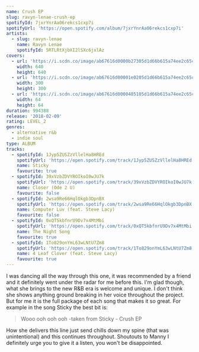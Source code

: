 ```yaml
---
name: Crush EP
slug: ravyn-lenae-crush-ep
spotifyId: 7jxrYnrAa06rekcs1cxp7i
spotifyUrl: 'https://open.spotify.com/album/7jxrYnrAa06rekcs1cxp7i'
artists:
  - slug: ravyn-lenae
    name: Ravyn Lenae
    spotifyId: 5RTLRtXjbXI2lSXc6jxlAz
covers:
  - url: 'https://i.scdn.co/image/ab67616d0000b27305d1d66b615a74ee2c65c725'
    width: 640
    height: 640
  - url: 'https://i.scdn.co/image/ab67616d00001e0205d1d66b615a74ee2c65c725'
    width: 300
    height: 300
  - url: 'https://i.scdn.co/image/ab67616d0000485105d1d66b615a74ee2c65c725'
    width: 64
    height: 64
duration: 994388
release: '2018-02-09'
rating: LEVEL_2
genres:
  - alternative r&b
  - indie soul
type: ALBUM
tracks:
  - spotifyId: 1Jyp5ZUSZzVllelHa8HREd
    spotifyUrl: 'https://open.spotify.com/track/1Jyp5ZUSZzVllelHa8HREd'
    name: Sticky
    favourite: true
  - spotifyId: 39xVzbZDVYROIkoI0wJU7k
    spotifyUrl: 'https://open.spotify.com/track/39xVzbZDVYROIkoI0wJU7k'
    name: Closer (Ode 2 U)
    favourite: false
  - spotifyId: 2wsa9Re66HqlOkgb3DpnBX
    spotifyUrl: 'https://open.spotify.com/track/2wsa9Re66HqlOkgb3DpnBX'
    name: Computer Luv (feat. Steve Lacy)
    favourite: false
  - spotifyId: 0xQT5kbfnrU9Dv7x4MtMbi
    spotifyUrl: 'https://open.spotify.com/track/0xQT5kbfnrU9Dv7x4MtMbi'
    name: The Night Song
    favourite: true
  - spotifyId: 1To829onYmL63wLNtU7Zm8
    spotifyUrl: 'https://open.spotify.com/track/1To829onYmL63wLNtU7Zm8'
    name: 4 Leaf Clover (feat. Steve Lacy)
    favourite: true
---
```

I was dancing all the way through this one, it was recommended by a friend and it definitely
went under the radar for me before this. I'm glad though, what she brings to the new R&B
era is welcome and unique. I don't think she shows anything ground breaking in her voice
throughout the project. But for me it is the full package of each song that makes it so
great. For example in the song Sticky the best bit is:

> Wooo ooh ooh ooh
-taken from Sticky - Crush EP

How she delivers this line just send chills down my spine (that was unintentional) and
this continues throughout. Shoutouts to Manny I definitely urge you to give it a listen,
you won't be disappointed.
